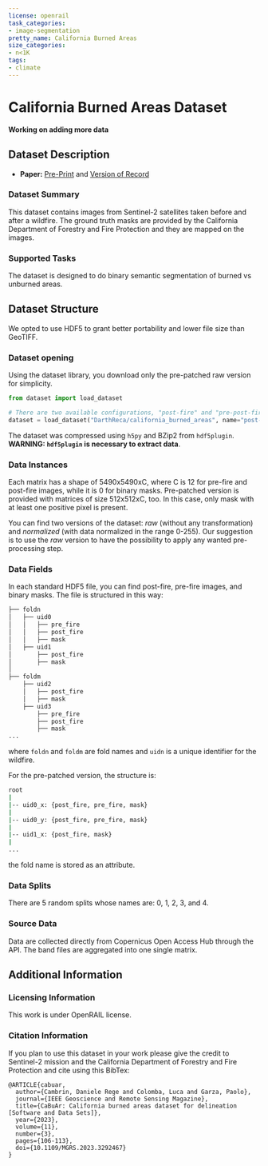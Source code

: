 ```yaml
---
license: openrail
task_categories:
- image-segmentation
pretty_name: California Burned Areas
size_categories:
- n<1K
tags:
- climate
---
```

# California Burned Areas Dataset

**Working on adding more data**

## Dataset Description

- **Paper:** [Pre-Print](https://arxiv.org/abs/2401.11519) and [Version of Record](https://ieeexplore.ieee.org/document/10261881)

### Dataset Summary

This dataset contains images from Sentinel-2 satellites taken before and after a wildfire. 
The ground truth masks are provided by the California Department of Forestry and Fire Protection and they are mapped on the images.

### Supported Tasks

The dataset is designed to do binary semantic segmentation of burned vs unburned areas.

## Dataset Structure

We opted to use HDF5 to grant better portability and lower file size than GeoTIFF.

### Dataset opening

Using the dataset library, you download only the pre-patched raw version for simplicity.
```python
from dataset import load_dataset

# There are two available configurations, "post-fire" and "pre-post-fire."
dataset = load_dataset("DarthReca/california_burned_areas", name="post-fire")
```

The dataset was compressed using `h5py` and BZip2 from `hdf5plugin`. **WARNING: `hdf5plugin` is necessary to extract data**.

### Data Instances

Each matrix has a shape of 5490x5490xC, where C is 12 for pre-fire and post-fire images, while it is 0 for binary masks.
Pre-patched version is provided with matrices of size 512x512xC, too. In this case, only mask with at least one positive pixel is present.

You can find two versions of the dataset: _raw_ (without any transformation) and _normalized_ (with data normalized in the range 0-255). 
Our suggestion is to use the _raw_ version to have the possibility to apply any wanted pre-processing step.

### Data Fields

In each standard HDF5 file, you can find post-fire, pre-fire images, and binary masks. The file is structured in this way:

```bash
├── foldn
│   ├── uid0
│   │   ├── pre_fire
│   │   ├── post_fire
│   │   ├── mask 
│   ├── uid1
│       ├── post_fire
│       ├── mask
│  
├── foldm
    ├── uid2
    │   ├── post_fire
    │   ├── mask 
    ├── uid3
        ├── pre_fire
        ├── post_fire
        ├── mask
...
```

where `foldn` and `foldm` are fold names and `uidn` is a unique identifier for the wildfire.

For the pre-patched version, the structure is:
```bash
root
|
|-- uid0_x: {post_fire, pre_fire, mask}
|
|-- uid0_y: {post_fire, pre_fire, mask}
|
|-- uid1_x: {post_fire, mask}
|
...
```
the fold name is stored as an attribute.

### Data Splits

There are 5 random splits whose names are: 0, 1, 2, 3, and 4.

### Source Data

Data are collected directly from Copernicus Open Access Hub through the API. The band files are aggregated into one single matrix.

## Additional Information

### Licensing Information

This work is under OpenRAIL license.

### Citation Information

If you plan to use this dataset in your work please give the credit to Sentinel-2 mission and the California Department of Forestry and Fire Protection and cite using this BibTex:
```
@ARTICLE{cabuar,
  author={Cambrin, Daniele Rege and Colomba, Luca and Garza, Paolo},
  journal={IEEE Geoscience and Remote Sensing Magazine}, 
  title={CaBuAr: California burned areas dataset for delineation [Software and Data Sets]}, 
  year={2023},
  volume={11},
  number={3},
  pages={106-113},
  doi={10.1109/MGRS.2023.3292467}
}
```